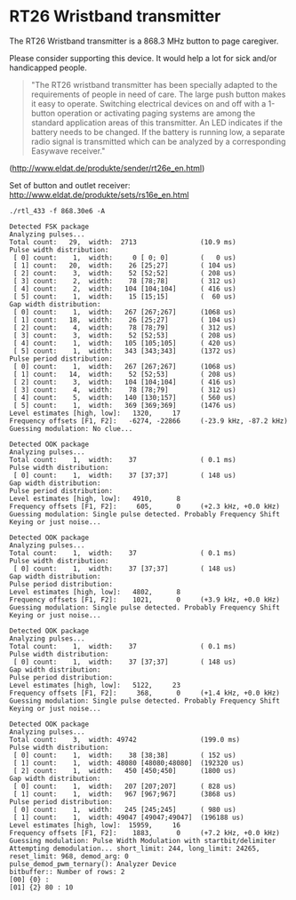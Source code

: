 # RT26 Wristband transmitter

The RT26 Wristband transmitter is a 868.3 MHz button to page caregiver.

Please consider supporting this device. It would help a lot for sick and/or handicapped people. 

> "The RT26 wristband transmitter has been specially adapted to the requirements of people in need of care. The large push button makes it easy to operate.
> Switching electrical devices on and off with a 1-button operation or activating paging systems are among the standard application areas of this transmitter.
> An LED indicates if the battery needs to be changed. If the battery is running low, a separate radio signal is transmitted which can be analyzed by a corresponding Easywave receiver."

(http://www.eldat.de/produkte/sender/rt26e_en.html)

Set of button and outlet receiver: http://www.eldat.de/produkte/sets/rs16e_en.html

    ./rtl_433 -f 868.30e6 -A
     
    Detected FSK package
    Analyzing pulses...
    Total count:   29,  width:  2713                (10.9 ms)
    Pulse width distribution:
     [ 0] count:    1,  width:     0 [ 0; 0]        (   0 us)
     [ 1] count:   20,  width:    26 [25;27]        ( 104 us)
     [ 2] count:    3,  width:    52 [52;52]        ( 208 us)
     [ 3] count:    2,  width:    78 [78;78]        ( 312 us)
     [ 4] count:    2,  width:   104 [104;104]      ( 416 us)
     [ 5] count:    1,  width:    15 [15;15]        (  60 us)
    Gap width distribution:
     [ 0] count:    1,  width:   267 [267;267]      (1068 us)
     [ 1] count:   18,  width:    26 [25;27]        ( 104 us)
     [ 2] count:    4,  width:    78 [78;79]        ( 312 us)
     [ 3] count:    3,  width:    52 [52;53]        ( 208 us)
     [ 4] count:    1,  width:   105 [105;105]      ( 420 us)
     [ 5] count:    1,  width:   343 [343;343]      (1372 us)
    Pulse period distribution:
     [ 0] count:    1,  width:   267 [267;267]      (1068 us)
     [ 1] count:   14,  width:    52 [52;53]        ( 208 us)
     [ 2] count:    3,  width:   104 [104;104]      ( 416 us)
     [ 3] count:    4,  width:    78 [78;79]        ( 312 us)
     [ 4] count:    5,  width:   140 [130;157]      ( 560 us)
     [ 5] count:    1,  width:   369 [369;369]      (1476 us)
    Level estimates [high, low]:   1320,     17
    Frequency offsets [F1, F2]:   -6274, -22866     (-23.9 kHz, -87.2 kHz)
    Guessing modulation: No clue...
    
    Detected OOK package
    Analyzing pulses...
    Total count:    1,  width:    37                ( 0.1 ms)
    Pulse width distribution:
     [ 0] count:    1,  width:    37 [37;37]        ( 148 us)
    Gap width distribution:
    Pulse period distribution:
    Level estimates [high, low]:   4910,      8
    Frequency offsets [F1, F2]:     605,      0     (+2.3 kHz, +0.0 kHz)
    Guessing modulation: Single pulse detected. Probably Frequency Shift Keying or just noise...
    
    Detected OOK package
    Analyzing pulses...
    Total count:    1,  width:    37                ( 0.1 ms)
    Pulse width distribution:
     [ 0] count:    1,  width:    37 [37;37]        ( 148 us)
    Gap width distribution:
    Pulse period distribution:
    Level estimates [high, low]:   4802,      8
    Frequency offsets [F1, F2]:    1021,      0     (+3.9 kHz, +0.0 kHz)
    Guessing modulation: Single pulse detected. Probably Frequency Shift Keying or just noise...
    
    Detected OOK package
    Analyzing pulses...
    Total count:    1,  width:    37                ( 0.1 ms)
    Pulse width distribution:
     [ 0] count:    1,  width:    37 [37;37]        ( 148 us)
    Gap width distribution:
    Pulse period distribution:
    Level estimates [high, low]:   5122,     23
    Frequency offsets [F1, F2]:     368,      0     (+1.4 kHz, +0.0 kHz)
    Guessing modulation: Single pulse detected. Probably Frequency Shift Keying or just noise...
    
    Detected OOK package
    Analyzing pulses...
    Total count:    3,  width: 49742                (199.0 ms)
    Pulse width distribution:
     [ 0] count:    1,  width:    38 [38;38]        ( 152 us)
     [ 1] count:    1,  width: 48080 [48080;48080]  (192320 us)
     [ 2] count:    1,  width:   450 [450;450]      (1800 us)
    Gap width distribution:
     [ 0] count:    1,  width:   207 [207;207]      ( 828 us)
     [ 1] count:    1,  width:   967 [967;967]      (3868 us)
    Pulse period distribution:
     [ 0] count:    1,  width:   245 [245;245]      ( 980 us)
     [ 1] count:    1,  width: 49047 [49047;49047]  (196188 us)
    Level estimates [high, low]:  15959,     16
    Frequency offsets [F1, F2]:    1883,      0     (+7.2 kHz, +0.0 kHz)
    Guessing modulation: Pulse Width Modulation with startbit/delimiter
    Attempting demodulation... short_limit: 244, long_limit: 24265, reset_limit: 968, demod_arg: 0
    pulse_demod_pwm_ternary(): Analyzer Device
    bitbuffer:: Number of rows: 2
    [00] {0} :
    [01] {2} 80 : 10
